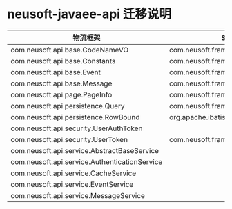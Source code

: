 # neusoft-javaee-api 迁移说明

| 物流框架                                      | Spring Cloud 框架                             |
| --------------------------------------------- | --------------------------------------------- |
| com.neusoft.api.base.CodeNameVO               | com.neusoft.framework.base.entity.CodeNameVO  |
| com.neusoft.api.base.Constants                | com.neusoft.framework.base.entity.Constants   |
| com.neusoft.api.base.Event                    | com.neusoft.framework.base.entity.Event       |
| com.neusoft.api.base.Message                  | com.neusoft.framework.base.entity.Message     |
| com.neusoft.api.page.PageInfo                 | com.neusoft.framework.base.page.PageInfo      |
| com.neusoft.api.persistence.Query             | com.neusoft.framework.base.persistence.Query  |
| com.neusoft.api.persistence.RowBound          | org.apache.ibatis.session.RowBounds           |
| com.neusoft.api.security.UserAuthToken        |                                               |
| com.neusoft.api.security.UserToken            | com.neusoft.framework.base.security.UserToken |
| com.neusoft.api.service.AbstractBaseService   |                                               |
| com.neusoft.api.service.AuthenticationService |                                               |
| com.neusoft.api.service.CacheService          |                                               |
| com.neusoft.api.service.EventService          |                                               |
| com.neusoft.api.service.MessageService        |                                               |

